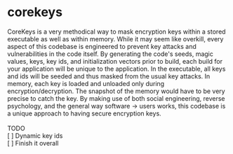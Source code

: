 # corekeys

CoreKeys is a very methodical way to mask encryption keys within a stored executable as well as within memory. While it may seem like overkill, every aspect of this codebase is engineered to prevent key attacks and vulnerabilities in the code itself. By generating the code's seeds, magic values, keys, key ids, and initialization vectors prior to build, each build for your application will be unique to the application. In the executable, all keys and ids will be seeded and thus masked from the usual key attacks. In memory, each key is loaded and unloaded only during encryption/decryption. The snapshot of the memory would have to be very precise to catch the key. By making use of both social engineering, reverse psychology, and the general way software -> users works, this codebase is a unique approach to having secure encryption keys.
<br><br>
TODO<br>
[ ] Dynamic key ids<br>
[ ] Finish it overall

